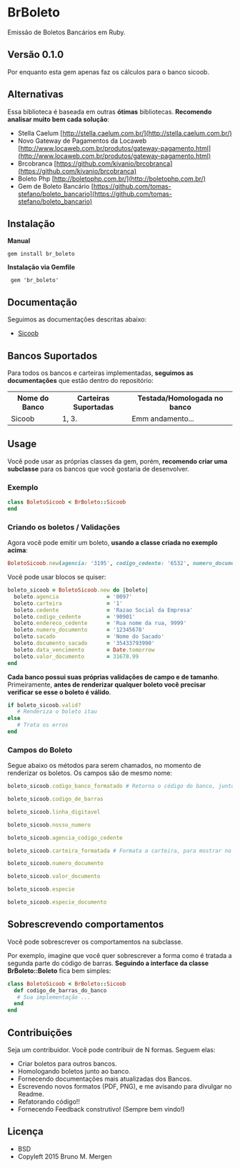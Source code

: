 # BrBoleto

Emissão de Boletos Bancários em Ruby.

## Versão 0.1.0

Por enquanto esta gem apenas faz os cálculos para o banco sicoob.

## Alternativas

Essa biblioteca é baseada em outras **ótimas** bibliotecas.
**Recomendo analisar muito bem cada solução**:

* Stella Caelum [http://stella.caelum.com.br/](http://stella.caelum.com.br/)
* Novo Gateway de Pagamentos da Locaweb [http://www.locaweb.com.br/produtos/gateway-pagamento.html](http://www.locaweb.com.br/produtos/gateway-pagamento.html)
* Brcobranca [https://github.com/kivanio/brcobranca](https://github.com/kivanio/brcobranca)
* Boleto Php [http://boletophp.com.br/](http://boletophp.com.br/)
* Gem de Boleto Bancário [https://github.com/tomas-stefano/boleto_bancario](https://github.com/tomas-stefano/boleto_bancario)

## Instalação
**Manual**

    gem install br_boleto

**Instalação via Gemfile**
    
     gem 'br_boleto'

## Documentação

Seguimos as documentações descritas abaixo:

* [Sicoob](documentacoes_boletos/Sicoob)


## Bancos Suportados

Para todos os bancos e carteiras implementadas, **seguimos as documentações** que estão dentro do repositório:

<table>
  <tr>
    <th>Nome do Banco</th>
    <th>Carteiras Suportadas</th>
    <th>Testada/Homologada no banco</th>
  </tr>
  <tr>
    <td>Sicoob</td>
    <td>1, 3.</td>
    <td>Emm andamento...</td>
  </tr>
</table>

## Usage

Você pode usar as próprias classes da gem, porém, **recomendo criar uma subclasse** para os bancos que você gostaria de desenvolver.

### Exemplo

```ruby
class BoletoSicoob < BrBoleto::Sicoob
end

```

### Criando os boletos / Validações

Agora você pode emitir um boleto, **usando a classe criada no exemplo acima**:

```ruby
BoletoSicoob.new(agencia: '3195', codigo_cedente: '6532', numero_documento: '1101', carteira: '1', valor_documento: 105.78) 
```

Você pode usar blocos se quiser:

```ruby
boleto_sicoob = BoletoSicoob.new do |boleto|
  boleto.agencia               = '0097'
  boleto.carteira              = '1'
  boleto.cedente               = 'Razao Social da Empresa'
  boleto.codigo_cedente        = '90901'
  boleto.endereco_cedente      = 'Rua nome da rua, 9999'
  boleto.numero_documento      = '12345678'
  boleto.sacado                = 'Nome do Sacado'
  boleto.documento_sacado      = '35433793990'
  boleto.data_vencimento       = Date.tomorrow
  boleto.valor_documento       = 31678.99
end
```

**Cada banco possui suas próprias validações de campo e de tamanho**.
Primeiramente, **antes de renderizar qualquer boleto você precisar verificar se esse o boleto é válido**.

```ruby
if boleto_sicoob.valid?
   # Renderiza o boleto itau
else
   # Trata os erros
end
```

### Campos do Boleto

Segue abaixo os métodos para serem chamados, no momento de renderizar os boletos. Os campos são de mesmo nome:

```ruby
boleto_sicoob.codigo_banco_formatado # Retorna o código do banco, junto com seu dígito

boleto_sicoob.codigo_de_barras

boleto_sicoob.linha_digitavel

boleto_sicoob.nosso_numero

boleto_sicoob.agencia_codigo_cedente

boleto_sicoob.carteira_formatada # Formata a carteira, para mostrar no boleto.

boleto_sicoob.numero_documento

boleto_sicoob.valor_documento

boleto_sicoob.especie

boleto_sicoob.especie_documento
```

## Sobrescrevendo comportamentos

Você pode sobrescrever os comportamentos na subclasse.

Por exemplo, imagine que você quer sobrescrever a forma como é tratada a segunda parte do código de barras.
**Seguindo a interface da classe BrBoleto::Boleto** fica bem simples:

```ruby
class BoletoSicoob < BrBoleto::Sicoob
  def codigo_de_barras_do_banco
   # Sua implementação ...
  end
end
```

## Contribuições

Seja um contribuidor. Você pode contribuir de N formas. Seguem elas:

* Criar boletos para outros bancos.
* Homologando boletos junto ao banco.
* Fornecendo documentações mais atualizadas dos Bancos.
* Escrevendo novos formatos (PDF, PNG), e me avisando para divulgar no Readme.
* Refatorando código!!
* Fornecendo Feedback construtivo! (Sempre bem vindo!)

## Licença

- BSD
- Copyleft 2015 Bruno M. Mergen
